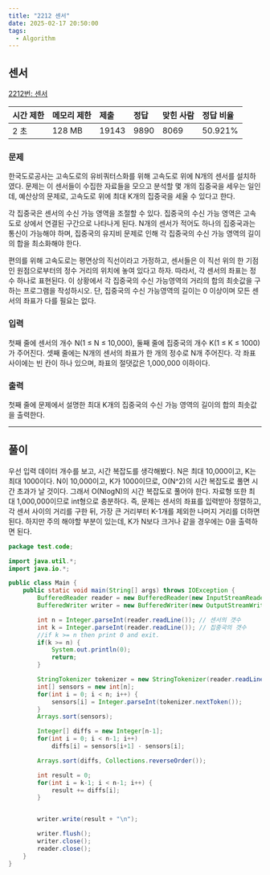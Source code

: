 ```yaml
---
title: "2212 센서"
date: 2025-02-17 20:50:00
tags: 
  - Algorithm
---
```



## 센서

[2212번: 센서](https://www.acmicpc.net/problem/2212)


| 시간 제한 | 메모리 제한 | 제출     | 정답    | 맞힌 사람 | 정답 비율   |
|:------|:-------|:-------|:------|:------|:--------|
| 2 초   | 128 MB | 19143 | 9890 | 8069 | 50.921% |

### 문제

한국도로공사는 고속도로의 유비쿼터스화를 위해 고속도로 위에 N개의 센서를 설치하였다. 문제는 이 센서들이 수집한 자료들을 모으고 분석할 몇 개의 집중국을 세우는 일인데, 예산상의 문제로, 고속도로 위에 최대 K개의 집중국을 세울 수 있다고 한다.

각 집중국은 센서의 수신 가능 영역을 조절할 수 있다. 집중국의 수신 가능 영역은 고속도로 상에서 연결된 구간으로 나타나게 된다. N개의 센서가 적어도 하나의 집중국과는 통신이 가능해야 하며, 집중국의 유지비 문제로 인해 각 집중국의 수신 가능 영역의 길이의 합을 최소화해야 한다.

편의를 위해 고속도로는 평면상의 직선이라고 가정하고, 센서들은 이 직선 위의 한 기점인 원점으로부터의 정수 거리의 위치에 놓여 있다고 하자. 따라서, 각 센서의 좌표는 정수 하나로 표현된다. 이 상황에서 각 집중국의 수신 가능영역의 거리의 합의 최솟값을 구하는 프로그램을 작성하시오. 단, 집중국의 수신 가능영역의 길이는 0 이상이며 모든 센서의 좌표가 다를 필요는 없다.

### 입력

첫째 줄에 센서의 개수 N(1 ≤ N ≤ 10,000), 둘째 줄에 집중국의 개수 K(1 ≤ K ≤ 1000)가 주어진다. 셋째 줄에는 N개의 센서의 좌표가 한 개의 정수로 N개 주어진다. 각 좌표 사이에는 빈 칸이 하나 있으며, 좌표의 절댓값은 1,000,000 이하이다.

### 출력

첫째 줄에 문제에서 설명한 최대 K개의 집중국의 수신 가능 영역의 길이의 합의 최솟값을 출력한다.

---

## 풀이

우선 입력 데이터 개수를 보고, 시간 복잡도를 생각해봤다.
N은 최대 10,000이고, K는 최대 1000이다.
N이 10,000이고, K가 1000이므로, O(N^2)의 시간 복잡도로 풀면 시간 초과가 날 것이다.
그래서 O(NlogN)의 시간 복잡도로 풀어야 한다.
자료형 또한 최대 1,000,000이므로 int형으로 충분하다.
즉, 문제는 센서의 좌표를 입력받아 정렬하고, 각 센서 사이의 거리를 구한 뒤, 가장 큰 거리부터 K-1개를 제외한 나머지 거리를 더하면 된다.
하지만 주의 해야할 부분이 있는데, K가 N보다 크거나 같을 경우에는 0을 출력하면 된다.


```java
package test.code;

import java.util.*;
import java.io.*;

public class Main {
    public static void main(String[] args) throws IOException {
        BufferedReader reader = new BufferedReader(new InputStreamReader(System.in));
        BufferedWriter writer = new BufferedWriter(new OutputStreamWriter(System.out));

        int n = Integer.parseInt(reader.readLine()); // 센서의 갯수
        int k = Integer.parseInt(reader.readLine()); // 집중국의 갯수
        //if k >= n then print 0 and exit.
        if(k >= n) {
            System.out.println(0);
            return;
        }

        StringTokenizer tokenizer = new StringTokenizer(reader.readLine());
        int[] sensors = new int[n];
        for(int i = 0; i < n; i++) {
            sensors[i] = Integer.parseInt(tokenizer.nextToken());
        }
        Arrays.sort(sensors);

        Integer[] diffs = new Integer[n-1];
        for(int i = 0; i < n-1; i++)
            diffs[i] = sensors[i+1] - sensors[i];

        Arrays.sort(diffs, Collections.reverseOrder());

        int result = 0;
        for(int i = k-1; i < n-1; i++) {
            result += diffs[i];
        }


        writer.write(result + "\n");

        writer.flush();
        writer.close();
        reader.close();
    }
}
```